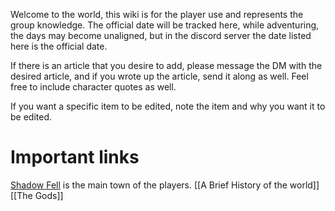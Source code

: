 Welcome to the world, this wiki is for the player use and represents the group knowledge. The official date will be tracked here, while adventuring, the days may become unaligned, but in the discord server the date listed here is the official date.

If there is an article that you desire to add, please message the DM with the desired article, and if you wrote up the article, send it along as well. Feel free to include character quotes as well.

If you want a specific item to be edited, note the item and why you want it to be edited.

# Important links
[Shadow Fell](Shadow%20Fell/Shadow%20Fell.md) is the main town of the players.
[[A Brief History of the world]]
[[The Gods]]
